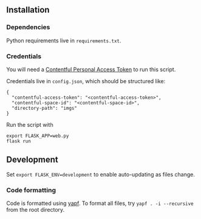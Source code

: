 ## Installation

### Dependencies

Python requirements live in `requirements.txt`.

### Credentials

You will need a [Contentful Personal Access Token](https://www.contentful.com/help/personal-access-tokens/) to run this script.

Credentials live in `config.json`, which should be structured like:

```
{
  "contentful-access-token": "<contentful-access-token>",
  "contentful-space-id": "<contentful-space-id>",
  "directory-path": "imgs"
}
```

Run the script with

```
export FLASK_APP=web.py
flask run
```

## Development

Set `export FLASK_ENV=development` to enable auto-updating as files change.

### Code formatting

Code is formatted using [yapf](https://github.com/google/yapf).
To format all files, try `yapf . -i --recursive` from the root directory.
